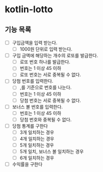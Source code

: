 # kotlin-lotto  

## 기능 목록

- [ ] 구입금액을 입력 받는다.
    - [ ] 1000원 단위로 입력 받는다.

- [ ] 구입 금액에 해당하는 개수의 로또를 발급한다.
    - [ ] 로또 번호 하나를 발급한다.
    - [ ] 번호는 1 이상 45 이하
    - [ ] 로또 번호는 서로 중복될 수 없다.

- [ ] 당첨 번호를 입력한다.
    - [ ] ,를 기준으로 번호를 나눈다.
    - [ ] 번호는 1 이상 45 이하
    - [ ] 당첨 번호는 서로 중복될 수 없다.

- [ ] 보너스 볼 번호를 입력한다.
    - [ ] 번호는 1 이상 45 이하
    - [ ] 당첨 번호와 중복될 수 없다.

- [ ] 당첨 통계를 구한다
    - [ ] 3개 일치하는 경우
    - [ ] 4개 일치하는 경우
    - [ ] 5개 일치하는 경우
    - [ ] 5개 일치, 보너스 볼 일치하는 경우
    - [ ] 6개 일치하는 경우

- [ ] 수익률을 구한다
